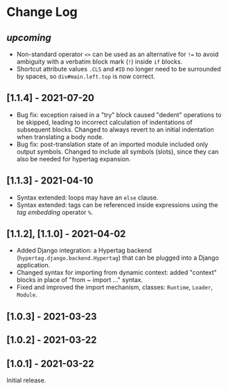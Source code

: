 # Change Log

## *upcoming*

- Non-standard operator `<>` can be used as an alternative for `!=` 
  to avoid ambiguity with a verbatim block mark (`!`) inside `if` blocks.
- Shortcut attribute values `.CLS` and `#ID` no longer need to be surrounded 
  by spaces, so `div#main.left.top` is now correct.


## [1.1.4] - 2021-07-20

- Bug fix: exception raised in a "try" block caused "dedent" operations to be skipped,
  leading to incorrect calculation of indentations of subsequent blocks.
  Changed to always revert to an initial indentation when translating a body node.
- Bug fix: post-translation state of an imported module included only output symbols.
  Changed to include all symbols (slots), since they can also be needed 
  for hypertag expansion.

## [1.1.3] - 2021-04-10

- Syntax extended: loops may have an `else` clause.
- Syntax extended: tags can be referenced inside expressions using the _tag embedding_ operator `%`.

## [1.1.2], [1.1.0] - 2021-04-02

- Added Django integration: a Hypertag backend (`hypertag.django.backend.Hypertag`) that can be plugged into a Django application.
- Changed syntax for importing from dynamic context: added "context" blocks in place of "from ~ import ..." syntax.
- Fixed and improved the import mechanism, classes: `Runtime`, `Loader`, `Module`.

## [1.0.3] - 2021-03-23

## [1.0.2] - 2021-03-22

## [1.0.1] - 2021-03-22

Initial release.
